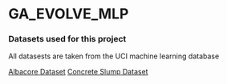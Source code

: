 # GA_EVOLVE_MLP

### Datasets used for this project
All datasests are taken from the UCI machine learning database

[Albacore Dataset](https://archive.ics.uci.edu/ml/machine-learning-databases/abalone/)
[Concrete Slump Dataset](https://archive.ics.uci.edu/ml/machine-learning-databases/concrete/slump/)